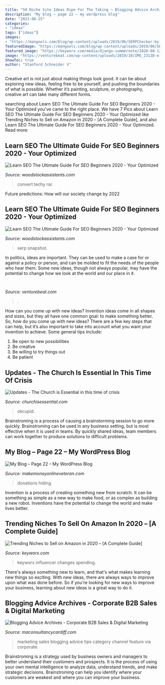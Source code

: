 ```yaml
---
title: "50 Niche Site Ideas Ripe For The Taking ~ Blogging Advice Archives"
description: "My blog – page 22 – my wordpress blog"
date: "2023-08-25"
categories:
- "ideas"
tags: ["ideas"]
images:
- "https://mangools.com/blog/wp-content/uploads/2019/06/SERPChecker-by-Mangools-SERP-features.png"
featuredImage: "https://mangools.com/blog/wp-content/uploads/2019/06/SERPChecker-by-Mangools-SERP-features.png"
featured_image: "https://keyworx.com/media/django-summernote/2020-08-12/f9aea3ef-eb2c-46b4-bc85-3e13a1369669.jpg"
image: "https://venturebeat.com/wp-content/uploads/2019/10/IMG_2313D-e1572529403907.jpeg"
ShowToc: true
author: "Stanford Schneider V"
---
```



Creative art is not just about making things look good. It can be about exploring new ideas, feeling free to be yourself, and pushing the boundaries of what is possible. Whether it’s painting, sculpture, or photography, creative art can take many different forms.

	

		
searching about Learn SEO The Ultimate Guide For SEO Beginners 2020 - Your Optimized you've came to the right place. We have 7 Pics about Learn SEO The Ultimate Guide For SEO Beginners 2020 - Your Optimized like Trending Niches to Sell on Amazon in 2020 – [A Complete Guide],  and also Learn SEO The Ultimate Guide For SEO Beginners 2020 - Your Optimized. Read more:
		
    
## Learn SEO The Ultimate Guide For SEO Beginners 2020 - Your Optimized

<img loading=lazy src="https://mangools.com/blog/wp-content/uploads/2019/06/03-title-meta.png" onerror="this.onerror=null;this.src='https://tse1.mm.bing.net/th?id=OIP.naReXbxlYqVhxiB9z_yr3QHaDx&amp;pid=15.1';" alt="Learn SEO The Ultimate Guide For SEO Beginners 2020 - Your Optimized">

_Source: woodstockassistants.com_

>convert techy rar. 

	

Future predictions: How will our society change by 2022
 

    
## Learn SEO The Ultimate Guide For SEO Beginners 2020 - Your Optimized

<img loading=lazy src="https://mangools.com/blog/wp-content/uploads/2019/06/SERPChecker-by-Mangools-SERP-features.png" onerror="this.onerror=null;this.src='https://tse4.mm.bing.net/th?id=OIP.MOkEWqb5jFlwYbccj-dm-gHaDp&amp;pid=15.1';" alt="Learn SEO The Ultimate Guide For SEO Beginners 2020 - Your Optimized">

_Source: woodstockassistants.com_

>serp snapshot. 

	

In politics, ideas are important. They can be used to make a case for or against a policy or person, and can be molded to fit the needs of the people who hear them. Some new ideas, though not always popular, may have the potential to change how we look at the world and our place in it.

    
## 

<img loading=lazy src="https://venturebeat.com/wp-content/uploads/2019/10/IMG_2313D-e1572529403907.jpeg" onerror="this.onerror=null;this.src='https://tse1.mm.bing.net/th?id=OIP.9w9Ddnl15PIqkIcPvx4CngHaDt&amp;pid=15.1';" alt="">

_Source: venturebeat.com_

>. 

	

How can you come up with new ideas?
Invention ideas come in all shapes and sizes, but they all have one common goal: to make something better. So, how do you come up with new ideas? There are a few key steps that can help, but it’s also important to take into account what you want your invention to achieve. Some general tips include: 
1. Be open to new possibilities 
2. Be creative 
3. Be willing to try things out 
4. Be patient 

    
## Updates - The Church Is Essential In This Time Of Crisis

<img loading=lazy src="https://images-cdn.9gag.com/photo/aeM8vMj_700b.jpg" onerror="this.onerror=null;this.src='https://tse1.mm.bing.net/th?id=OIP.nZposchb3eubNBjHV2I1WAHaKw&amp;pid=15.1';" alt="Updates - The Church is Essential in this time of crisis">

_Source: churchisessential.com_

>okcupid. 

	

Brainstroming is a process of causing a brainstorming session to go more quickly. Brainstroming can be used in any business setting, but is most effective when it is used in teams. By quickly shared ideas, team members can work together to produce solutions to difficult problems.

    
## My Blog – Page 22 – My WordPress Blog

<img loading=lazy src="https://1enu9c17f1aj3pmqfi35l21c-wpengine.netdna-ssl.com/wp-content/uploads/2017/11/SEO-Ahrefs.jpg" onerror="this.onerror=null;this.src='https://tse2.mm.bing.net/th?id=OIP.O4uzaFCD44dCPZgel3_y7gHaDy&amp;pid=15.1';" alt="My Blog – Page 22 – My WordPress Blog">

_Source: makemoneyonlineveteran.com_

>donations hiding. 

	

Invention is a process of creating something new from scratch. It can be something as simple as a new way to make food, or as complex as building a new robot. Inventions have the potential to change the world and make lives better.

    
## Trending Niches To Sell On Amazon In 2020 – [A Complete Guide]

<img loading=lazy src="https://keyworx.com/media/django-summernote/2020-08-12/f9aea3ef-eb2c-46b4-bc85-3e13a1369669.jpg" onerror="this.onerror=null;this.src='https://tse1.mm.bing.net/th?id=OIP.BWgYjgKuTpCjzZl0H-vg4QHaEK&amp;pid=15.1';" alt="Trending Niches to Sell on Amazon in 2020 – [A Complete Guide]">

_Source: keyworx.com_

>keyworx influencer changes spending. 

	

There's always something new to learn, and that's what makes learning new things so exciting. With new ideas, there are always ways to improve upon what was done before. So if you're looking for new ways to improve your business, learning about new ideas is a great way to do it.

    
## Blogging Advice Archives - Corporate B2B Sales &amp; Digital Marketing

<img loading=lazy src="https://i2.wp.com/maconsultancycardiff.com/wp-content/uploads/2019/04/blogging-tips-via-our-sales-marketing-tips-of-the-day-feature-on-our-youtube-channel.jpg?resize=500%2C380" onerror="this.onerror=null;this.src='https://tse1.mm.bing.net/th?id=OIP.Ht2l7Ugb41a81mxRw1Tu8QHaFo&amp;pid=15.1';" alt="Blogging Advice Archives - Corporate B2B Sales &amp; Digital Marketing">

_Source: maconsultancycardiff.com_

>marketing sales blogging advice tips category channel feature via corporate. 

	

Brainstroming is a strategy used by business owners and managers to better understand their customers and prospects. It is the process of using your own mental intelligence to analyze data, understand trends, and make strategic decisions. Brainstroming can help you identify where your customers are weakest and where you can improve your business.

